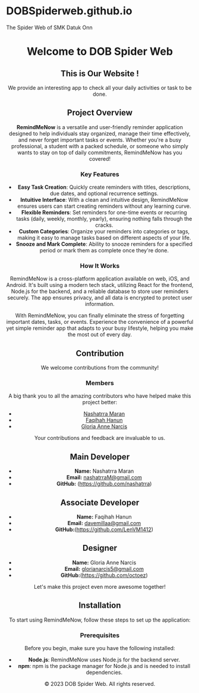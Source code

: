 # DOBSpiderweb.github.io
The Spider Web of SMK Datuk Onn
<!DOCTYPE html>
<html lang="en">
<head>
    <meta charset="UTF-8">
    <meta name="viewport" content="width=device-width, initial-scale=1.0">
   
</head>
<body>
    <header>
        <h1>Welcome to  DOB Spider Web</h1>
        <nav>
            
        
    


<main>
        <!-- Home section -->
        <section id="home">
            <h2>This is Our Website ! </h2>
            <p>We provide an interesting app to check all your daily activities or task to be done.</p>
           

## Project Overview

**RemindMeNow** is a versatile and user-friendly reminder application designed to help individuals stay organized, manage their time effectively, and never forget important tasks or events. Whether you're a busy professional, a student with a packed schedule, or someone who simply wants to stay on top of daily commitments, RemindMeNow has you covered!

### Key Features

- **Easy Task Creation**: Quickly create reminders with titles, descriptions, due dates, and optional recurrence settings.
- **Intuitive Interface**: With a clean and intuitive design, RemindMeNow ensures users can start creating reminders without any learning curve.
- **Flexible Reminders**: Set reminders for one-time events or recurring tasks (daily, weekly, monthly, yearly), ensuring nothing falls through the cracks.
- **Custom Categories**: Organize your reminders into categories or tags, making it easy to manage tasks based on different aspects of your life.
- **Snooze and Mark Complete**: Ability to snooze reminders for a specified period or mark them as complete once they're done.

 ### How It Works

RemindMeNow is a cross-platform application available on web, iOS, and Android. It's built using a modern tech stack, utilizing React for the frontend, Node.js for the backend, and a reliable database to store user reminders securely. The app ensures privacy, and all data is encrypted to protect user information.

With RemindMeNow, you can finally eliminate the stress of forgetting important dates, tasks, or events. Experience the convenience of a powerful yet simple reminder app that adapts to your busy lifestyle, helping you make the most out of every day.        
     
<h2>Contribution</h2>

We welcome contributions from the community!



### Members

A big thank you to all the amazing contributors who have helped make this project better:

- [Nashatrra Maran](https://github.com/nashatrra)
- [Faqihah Hanun](https://github.com/LenVM1412)
- [Gloria Anne Narcis](https://github.com/octoez)

Your contributions and feedback are invaluable to us. 


 ## Main Developer
 
- **Name:** Nashatrra Maran
- **Email:** nashatrraM@gmail.com
- **GitHub:** (https://github.com/nashatrra)
  
 ## Associate Developer
 
- **Name:** Faqihah Hanun
- **Email:** davemillaa@gmail.com
- **GitHub:**(https://github.com/LenVM1412)
 
 ## Designer
 
- **Name:** Gloria Anne Narcis
- **Email:** glorianarcis5@gmail.com
- **GitHub:**(https://github.com/octoez)

Let's make this project even more awesome together!
     
## Installation

To start using RemindMeNow, follow these steps to set up the application:

### Prerequisites

Before you begin, make sure you have the following installed:

- **Node.js**: RemindMeNow uses Node.js for the backend server.
- **npm**: npm is the package manager for Node.js and is needed to install dependencies.











<footer>
        <p>&copy; 2023 DOB Spider Web. All rights reserved.</p>
    </footer>
</html>
